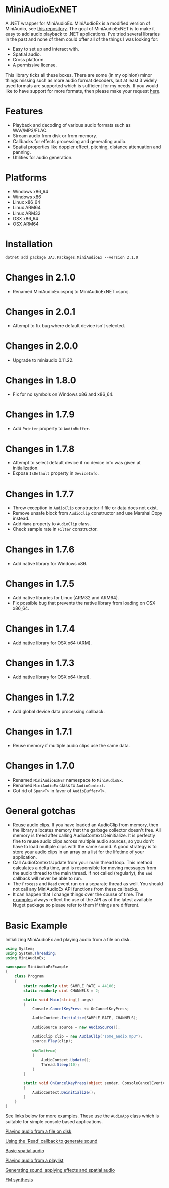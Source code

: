 # MiniAudioExNET
A .NET wrapper for MiniAudioEx. MiniAudioEx is a modified version of MiniAudio, see [this repository](https://github.com/japajoe/miniaudioex). The goal of MiniAudioExNET is to make it easy to add audio playback to .NET applications. I've tried several libraries in the past and none of them could offer all of the things I was looking for:

- Easy to set up and interact with.
- Spatial audio.
- Cross platform.
- A permissive license.

This library ticks all these boxes. There are some (in my opinion) minor things missing such as more audio format decoders, but at least 3 widely used formats are supported which is sufficient for my needs. If you would like to have support for more formats, then please make your request [here](https://github.com/mackron/miniaudio).

# Features
- Playback and decoding of various audio formats such as WAV/MP3/FLAC.
- Stream audio from disk or from memory.
- Callbacks for effects processing and generating audio.
- Spatial properties like doppler effect, pitching, distance attenuation and panning.
- Utilities for audio generation.

# Platforms
- Windows x86_64
- Windows x86
- Linux x86_64
- Linux ARM64
- Linux ARM32
- OSX x86_64
- OSX ARM64

# Installation
```
dotnet add package JAJ.Packages.MiniAudioEx --version 2.1.0
```
# Changes in 2.1.0
- Renamed MiniAudioEx.csproj to MiniAudioExNET.csproj.

# Changes in 2.0.1
- Attempt to fix bug where default device isn't selected.

# Changes in 2.0.0
- Upgrade to miniaudio 0.11.22.

# Changes in 1.8.0
- Fix for no symbols on Windows x86 and x86_64.

# Changes in 1.7.9
- Add `Pointer` property to `AudioBuffer`.

# Changes in 1.7.8
- Attempt to select default device if no device info was given at initialization.
- Expose `IsDefault` property in `DeviceInfo`.

# Changes in 1.7.7
- Throw exception in `AudioClip` constructor if file or data does not exist.
- Remove unsafe block from `AudioClip` constructor and use Marshal.Copy instead.
- Add `Name` property to `AudioClip` class.
- Check sample rate in `Filter` constructor.

# Changes in 1.7.6
- Add native library for Windows x86.

# Changes in 1.7.5
- Add native libraries for Linux (ARM32 and ARM64).
- Fix possible bug that prevents the native library from loading on OSX x86_64.

# Changes in 1.7.4
- Add native library for OSX x64 (ARM).

# Changes in 1.7.3
- Add native library for OSX x64 (Intel).

# Changes in 1.7.2
- Add global device data processing callback.

# Changes in 1.7.1
- Reuse memory if multiple audio clips use the same data.

# Changes in 1.7.0
- Renamed `MiniAudioExNET` namespace to `MiniAudioEx`.
- Renamed `MiniAudioEx` class to `AudioContext`.
- Got rid of `Span<T>` in favor of `AudioBuffer<T>`.

# General gotchas
- Reuse audio clips. If you have loaded an AudioClip from memory, then the library allocates memory that the garbage collector doesn't free. All memory is freed after calling AudioContext.Deinitialize. It is perfectly fine to reuse audio clips across multiple audio sources, so you don't have to load multiple clips with the same sound. A good strategy is to store your audio clips in an array or a list for the lifetime of your application.
- Call AudioContext.Update from your main thread loop. This method calculates a delta time, and is responsible for moving messages from the audio thread to the main thread. If not called (regularly), the `End` callback will never be able to run.
- The `Process` and `Read` event run on a separate thread as well. You should not call any MiniAudioEx API functions from these callbacks.
- It can happen that I change things over the course of time. The [examples](https://github.com/japajoe/MiniAudioExNET/tree/master/examples) always reflect the use of the API as of the latest available Nuget package so please refer to them if things are different.

# Basic Example
Initializing MiniAudioEx and playing audio from a file on disk.
```cs
using System;
using System.Threading;
using MiniAudioEx;

namespace MiniAudioExExample
{
    class Program
    {
        static readonly uint SAMPLE_RATE = 44100;
        static readonly uint CHANNELS = 2;

        static void Main(string[] args)
        {
            Console.CancelKeyPress += OnCancelKeyPress;

            AudioContext.Initialize(SAMPLE_RATE, CHANNELS);
            
            AudioSource source = new AudioSource();

            AudioClip clip = new AudioClip("some_audio.mp3");
            source.Play(clip);
            
            while(true)
            {
                AudioContext.Update();
                Thread.Sleep(10);
            }
        }

        static void OnCancelKeyPress(object sender, ConsoleCancelEventArgs e)
        {
            AudioContext.Deinitialize();
        }
    }
}
```
See links below for more examples. These use the `AudioApp` class which is suitable for simple console based applications.

[Playing audio from a file on disk](https://github.com/japajoe/MiniAudioExNET/tree/master/examples/Example1.cs)

[Using the 'Read' callback to generate sound](https://github.com/japajoe/MiniAudioExNET/tree/master/examples/Example2.cs)

[Basic spatial audio](https://github.com/japajoe/MiniAudioExNET/tree/master/examples/Example3.cs)

[Playing audio from a playlist](https://github.com/japajoe/MiniAudioExNET/tree/master/examples/Example4.cs)

[Generating sound, applying effects and spatial audio](https://github.com/japajoe/MiniAudioExNET/tree/master/examples/Example5.cs)

[FM synthesis](https://github.com/japajoe/MiniAudioExNET/tree/master/examples/Example6.cs)